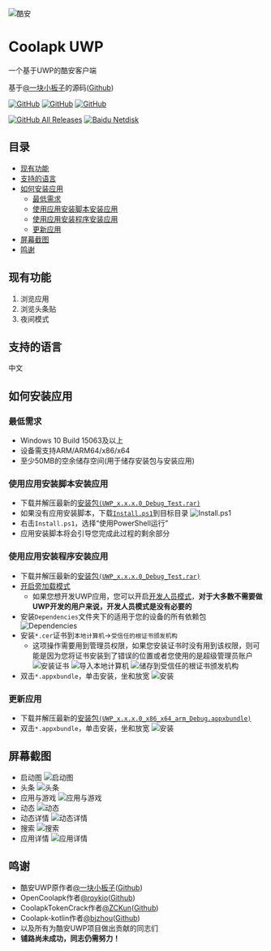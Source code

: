 ![酷安](logo.png)

# Coolapk UWP
一个基于UWP的酷安客户端

基于[@一块小板子](http://www.coolapk.com/u/695942)的源码([Github](https://github.com/oboard/CoolApk-UWP))

<a href="https://github.com/Tangent-90/Coolapk-UWP/master/LICENSE"><img alt="GitHub" src="https://img.shields.io/github/license/Tangent-90/Coolapk-UWP.svg?label=License&style=flat-square"></a>
<a href="https://github.com/Tangent-90/Coolapk-UWP/issues"><img alt="GitHub" src="https://img.shields.io/github/issues/Tangent-90/Coolapk-UWP.svg?label=Issues&style=flat-square"></a>
<a href="https://github.com/Tangent-90/Coolapk-UWP/stargazers"><img alt="GitHub" src="https://img.shields.io/github/stars/Tangent-90/Coolapk-UWP.svg?label=Stars&style=flat-square"></a>

<a href="https://github.com/Tangent-90/Coolapk-UWP/releases/latest"><img alt="GitHub All Releases" src="https://img.shields.io/github/downloads/Tangent-90/Coolapk-UWP/total.svg?label=DOWNLOAD&logo=github&style=for-the-badge"></a>
<a href="https://pan.baidu.com/s/1Wjy-CUfjm0sOHCKLwQEALQ"><img alt="Baidu Netdisk" src="https://img.shields.io/badge/download-%e5%af%86%e7%a0%81%ef%bc%9alIIl-magenta.svg?label=%e4%b8%8b%e8%bd%bd&logo=baidu&style=for-the-badge"></a>

## 目录
- [现有功能](#现有功能)
- [支持的语言](#支持的语言)
- [如何安装应用](#如何安装应用)
  - [最低需求](#最低需求)
  - [使用应用安装脚本安装应用](#使用应用安装脚本安装应用)
  - [使用应用安装程序安装应用](#使用应用安装程序安装应用)
  - [更新应用](#更新应用)
- [屏幕截图](#屏幕截图)
- [鸣谢](#鸣谢)

## 现有功能
1. 浏览应用
2. 浏览头条贴
3. 夜间模式

## 支持的语言
中文

## 如何安装应用
### 最低需求
- Windows 10 Build 15063及以上
- 设备需支持ARM/ARM64/x86/x64
- 至少50MB的空余储存空间(用于储存安装包与安装应用)

### 使用应用安装脚本安装应用
- 下载并解压最新的[安装包`(UWP_x.x.x.0_Debug_Test.rar)`](https://github.com/Tangent-90/Coolapk-UWP/releases/latest)
- 如果没有应用安装脚本，下载[`Install.ps1`](Install.ps1)到目标目录
![Install.ps1](Screenshots/Snipaste_2019-10-12_22-49-11.png)
- 右击`Install.ps1`，选择“使用PowerShell运行”
- 应用安装脚本将会引导您完成此过程的剩余部分

### 使用应用安装程序安装应用
- 下载并解压最新的[安装包`(UWP_x.x.x.0_Debug_Test.rar)`](https://github.com/Tangent-90/Coolapk-UWP/releases/latest)
- [开启旁加载模式](https://www.windowscentral.com/how-enable-windows-10-sideload-apps-outside-store)
  - 如果您想开发UWP应用，您可以开启[开发人员模式](https://docs.microsoft.com/zh-cn/windows/uwp/get-started/enable-your-device-for-development)，**对于大多数不需要做UWP开发的用户来说，开发人员模式是没有必要的**
- 安装`Dependencies`文件夹下的适用于您的设备的所有依赖包
![Dependencies](Screenshots/Snipaste_2019-10-13_15-51-33.png)
- 安装`*.cer`证书到`本地计算机`→`受信任的根证书颁发机构`
  - 这项操作需要用到管理员权限，如果您安装证书时没有用到该权限，则可能是因为您将证书安装到了错误的位置或者您使用的是超级管理员账户
  ![安装证书](Screenshots/Snipaste_2019-10-12_22-46-37.png)
  ![导入本地计算机](Screenshots/Snipaste_2019-10-19_15-28-58.png)
  ![储存到受信任的根证书颁发机构](Screenshots/Snipaste_2019-10-20_23-36-44.png)
- 双击`*.appxbundle`，单击安装，坐和放宽
![安装](Screenshots/Snipaste_2019-10-13_12-42-40.png)

### 更新应用
- 下载并解压最新的[安装包`(UWP_x.x.x.0_x86_x64_arm_Debug.appxbundle)`](https://github.com/Tangent-90/Coolapk-UWP/releases/latest)
- 双击`*.appxbundle`，单击安装，坐和放宽
![安装](Screenshots/Snipaste_2019-10-13_16-01-09.png)

## 屏幕截图
- 启动图
![启动图](Screenshots/2019-10-13-123321.png)
- 头条
![头条](Screenshots/2019-10-13-130542.jpg)
- 应用与游戏
![应用与游戏](Screenshots/2019-10-13-125244.jpg)
- 动态
![动态](Screenshots/2019-10-13-124904.jpg)
- 动态详情
![动态详情](Screenshots/2019-10-13-124940.jpg)
- 搜索
![搜索](Screenshots/2019-10-13-132516.jpg)
- 应用详情
![应用详情](Screenshots/批注-2019-10-13-132558.jpg)

## 鸣谢
- 酷安UWP原作者[@一块小板子](http://www.coolapk.com/u/695942)([Github](https://github.com/oboard))
- OpenCoolapk作者[@roykio](http://www.coolapk.com/u/703542)([Github](https://github.com/roykio))
- CoolapkTokenCrack作者[@ZCKun](http://www.coolapk.com/u/654147)([Github](https://github.com/ZCKun))
- Coolapk-kotlin作者[@bjzhou](http://www.coolapk.com/u/528097)([Github](https://github.com/bjzhou))
- 以及所有为酷安UWP项目做出贡献的同志们
- **铺路尚未成功，同志仍需努力！**
